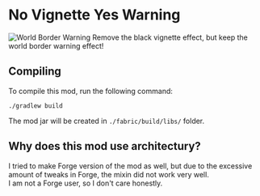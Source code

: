 # No Vignette Yes Warning
![World Border Warning](https://media.discordapp.net/attachments/1122383983255228536/1122384560353710180/2023-06-25_13.31.15.jpg)
Remove the black vignette effect, but keep the world border warning effect!

## Compiling
To compile this mod, run the following command:
```
./gradlew build
```
The mod jar will be created in `./fabric/build/libs/` folder.

## Why does this mod use architectury?
I tried to make Forge version of the mod as well, but due to the excessive amount of tweaks in Forge, the mixin did not work very well.  
I am not a Forge user, so I don't care honestly.
